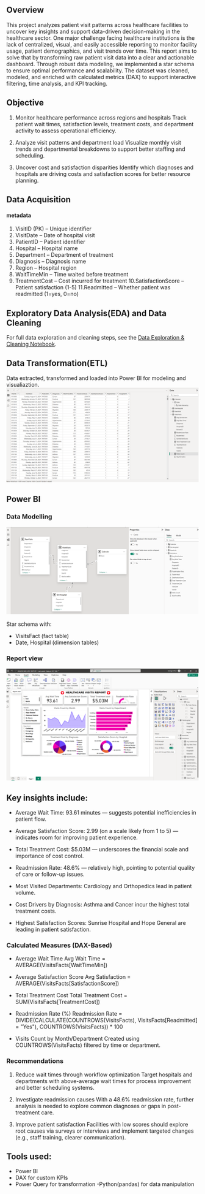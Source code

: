 ## Overview
This project analyzes patient visit patterns across healthcare facilities to uncover key insights and support data-driven decision-making in the healthcare sector. One major challenge facing healthcare institutions is the lack of centralized, visual, and easily accessible reporting to monitor facility usage, patient demographics, and visit trends over time. This report aims to solve that by transforming raw patient visit data into a clear and actionable dashboard.
Through robust data modeling, we implemented a star schema to ensure optimal performance and scalability. The dataset was cleaned, modeled, and enriched with calculated metrics (DAX) to support interactive filtering, time analysis, and KPI tracking.

## Objective
1. Monitor healthcare performance across regions and hospitals
Track patient wait times, satisfaction levels, treatment costs, and department activity to assess operational efficiency.

2. Analyze visit patterns and department load
Visualize monthly visit trends and departmental breakdowns to support better staffing and scheduling.

3. Uncover cost and satisfaction disparities
Identify which diagnoses and hospitals are driving costs and satisfaction scores for better resource planning.

## Data Acquisition
   #### metadata
  1. VisitID (PK) – Unique identifier
  2. VisitDate – Date of hospital visit
  3. PatientID – Patient identifier
  4. Hospital – Hospital name
  5. Department – Department of treatment
  6. Diagnosis – Diagnosis name
  7. Region – Hospital region
  8. WaitTimeMin – Time waited before treatment
  9. TreatmentCost – Cost incurred for treatment
  10.SatisfactionScore – Patient satisfaction (1-5)
  11.Readmitted – Whether patient was readmitted (1=yes, 0=no)    

 ## Exploratory Data Analysis(EDA) and Data Cleaning 
For full data exploration and cleaning steps, see the [Data Exploration & Cleaning Notebook](notebooks/data_exploration_cleaning.ipynb).


 ## Data Transformation(ETL)
  Data extracted, transformed and loaded into Power BI for modeling and visualiaztion.
  ![Table view](Images/Table_view.png)
 
 ## Power BI 
 ### Data Modelling
 ![Modelling view](Images/Model_view.png)


 Star schema with:
- VisitsFact (fact table)
- Date, Hospital (dimension tables)


 ### Report view 

 ![Report view](Images/Report_view.png)
 
## Key insights include:

- Average Wait Time: 93.61 minutes — suggests potential inefficiencies in patient flow.

- Average Satisfaction Score: 2.99 (on a scale likely from 1 to 5) — indicates room for improving patient experience.

- Total Treatment Cost: $5.03M — underscores the financial scale and importance of cost control.

- Readmission Rate: 48.6% — relatively high, pointing to potential quality of care or follow-up issues.

- Most Visited Departments: Cardiology and Orthopedics lead in patient volume.

- Cost Drivers by Diagnosis: Asthma and Cancer incur the highest total treatment costs.

- Highest Satisfaction Scores: Sunrise Hospital and Hope General are leading in patient satisfaction.


### Calculated Measures (DAX-Based)
- Average Wait Time
Avg Wait Time = AVERAGE(VisitsFacts[WaitTimeMin])

- Average Satisfaction Score
Avg Satisfaction = AVERAGE(VisitsFacts[SatisfactionScore])

- Total Treatment Cost
Total Treatment Cost = SUM(VisitsFacts[TreatmentCost])

- Readmission Rate (%)
Readmission Rate = DIVIDE(CALCULATE(COUNTROWS(VisitsFacts), VisitsFacts[Readmitted] = "Yes"), COUNTROWS(VisitsFacts)) * 100

- Visits Count by Month/Department
Created using COUNTROWS(VisitsFacts) filtered by time or department.


### Recommendations
1. Reduce wait times through workflow optimization
Target hospitals and departments with above-average wait times for process improvement and better scheduling systems.

2. Investigate readmission causes
With a 48.6% readmission rate, further analysis is needed to explore common diagnoses or gaps in post-treatment care.

3. Improve patient satisfaction
Facilities with low scores should explore root causes via surveys or interviews and implement targeted changes (e.g., staff training, clearer communication).

## Tools used:
- Power BI
- DAX for custom KPIs
- Power Query for transformation
-Python(pandas) for data manipulation

